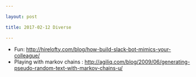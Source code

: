```yaml
---

layout: post

title: 2017-02-12 Diverse

---
```



-   Fun:
    http://hirelofty.com/blog/how-build-slack-bot-mimics-your-colleague/
-   Playing with markov chains :
    http://agiliq.com/blog/2009/06/generating-pseudo-random-text-with-markov-chains-u/

